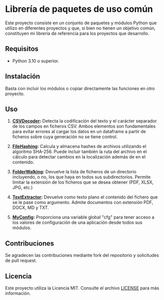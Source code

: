 # Librería de paquetes de uso común

Este proyecto consiste en un conjunto de paquetes y módulos Python que utilizo en diferentes proyectos y que, si bien
no tienen un objetivo común, constituyen mi librería de referencia para los proyectos que desarrollo.

## Requisitos
- Python 3.10 o superior.

## Instalación
Basta con incluir los módulos o copiar directamente las funciones en otro proyecto.

## Uso
1. **[CSVDecoder](./src/FilesAndFolders/csvdecoder/README.md):** Detecta la codificación del texto y el carácter 
separador de los campos en ficheros CSV. Ambos elementos son fundamentales para evitar errores al cargar los datos 
en un dataframe a partir de ficheros sobre cuya generación no se tiene control.

2. **[FileHashing](./src/FilesAndFolders/filehashing/README.md):** Calcula y almacena hashes de archivos utilizando el
algoritmo SHA-256. Puede incluir también la ruta del archivo en el cálculo para detectar cambios en la localización 
además de en el contenido.

3. **[FolderWalking](./src/FilesAndFolders/folderwalking/README.md):** Devuelve la lista de ficheros de un directorio 
incluyendo, o no, los que haya en todos sus subdirectorios. Permite limitar la extensión de los ficheros que se desea 
obtener (PDF, XLSX, JPG, etc.)

4. **[TextExtractor](./src/FilesAndFolders/textextractor/README.md):** Devuelve como texto plano el contenido del 
fichero que se le pase como argumento. Admite documentos con extensión PDF, DOCX, MD y TXT.

5. **[MyConfig](./src/MyConfig/README.md):** Proporciona una variable global "cfg" para tener acceso 
a los valores de configuración de una aplicación desde todos sus módulos.


## Contribuciones
Se agradecen las contribuciones mediante fork del repositorio y solicitudes de pull request.

## Licencia
Este proyecto utiliza la Licencia MIT. Consulte el archivo [LICENSE](LICENSE.txt) para más información.
